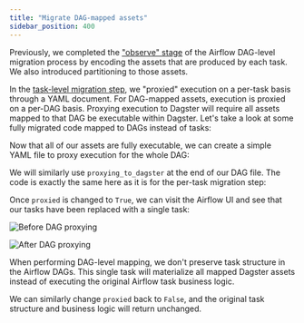 ```yaml
---
title: "Migrate DAG-mapped assets"
sidebar_position: 400
---
```


Previously, we completed the ["observe" stage](observe) of the Airflow DAG-level migration process by encoding the assets that are produced by each task. We also introduced partitioning to those assets.

In the [task-level migration step](../task-level-migration/migrate), we "proxied" execution on a per-task basis through a YAML document. For DAG-mapped assets, execution is proxied on a per-DAG basis. Proxying execution to Dagster will require all assets mapped to that DAG be executable within Dagster. Let's take a look at some fully migrated code mapped to DAGs instead of tasks:

<CodeExample path="airlift-migration-tutorial/tutorial_example/dagster_defs/stages/migrate_dag_level.py" />

Now that all of our assets are fully executable, we can create a simple YAML file to proxy execution for the whole DAG:

<CodeExample path="airlift-migration-tutorial/tutorial_example/snippets/rebuild_customers_list.yaml" />

We will similarly use `proxying_to_dagster` at the end of our DAG file. The code is exactly the same here as it is for the per-task migration step:

<CodeExample path="airlift-migration-tutorial/tutorial_example/snippets/dags_truncated.py" />

Once `proxied` is changed to `True`, we can visit the Airflow UI and see that our tasks have been replaced with a single task:

![Before DAG proxying](/images/integrations/airlift/before_dag_override.png)

![After DAG proxying](/images/integrations/airlift/after_dag_override.png)

When performing DAG-level mapping, we don't preserve task structure in the Airflow DAGs. This single task will materialize all mapped Dagster assets instead of executing the original Airflow task business logic.

We can similarly change `proxied` back to `False`, and the original task structure and business logic will return unchanged.
